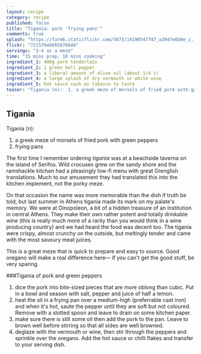 ```yaml
---
layout: recipe
category: recipe
published: false
title: "Tigania: pork 'frying pans'"
comments: true
splash: "https://farm6.staticflickr.com/5073/14190547747_a3047e6b0e_z.jpg"
flickr: "72157644665876648"
servings: "3-4 as a meze"
time: "15 mins prep, 10 mins cooking"
ingredient_1: 400g pork tenderloin
ingredient_2: 1 green bell pepper
ingredient_3: a liberal amount of olive oil (about 1/4 c)
ingredient_4: a large splash of dry vermouth or white wine
ingredient_5: hot sauce such as tabasco to taste
teaser: "Tigania (n):  1. a greek meze of morsels of fried pork with green peppers 2. frying pans"
---
```


## Tigania

Tigania (n): 
1. a greek meze of morsels of fried pork with green peppers
2. frying pans

The first time I remember ordering _tigania_ was at a beachside taverna on the island of Serifos. Wild crocuses grew on the sandy shore and the ramshackle kitchen had a pleasingly low-fi menu with great Grenglish translations. Much to our amusement they had translated this into the kitchen implement, not the porky meze. 

On that occasion the name was more memorable than the dish if truth be told, but last summer in Athens tigania made its mark on my palate's memory. We were at Oinopoleon, a bit of a hidden treasure of an institution in central Athens. They make their own rather potent and totally drinkable wine (this is really much more of a rarity than you would think in a wine producing country) and we had heard the food was decent too. The tigania were crispy, almost crunchy on the outside, but meltingly tender and came with the most savoury meat juices.

This is a great meze that is quick to prepare and easy to source. Good oregano will make a real difference here–– if you can't get the good stuff, be very sparing.

###Tigania of pork and green peppers

1. dice the pork into bite-sized pieces that are more oblong than cubic. Put in a bowl and season with salt, pepper and juice of half a lemon.
2. heat the oil in a frying pan over a medium-high (preferrable cast iron) and when it's hot, saute the pepper until they are soft but not coloured. Remove with a slotted spoon and leave to drain on some kitchen paper.
3. make sure there is still some oil then add the pork to the pan. Leave to brown well before stirring so that all sides are well browned.
4. deglaze with the vermouth or wine, then stir through the peppers and sprinkle over the oregano. Add the hot sauce or chilli flakes and transfer to your serving dish.




